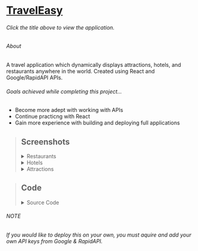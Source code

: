 # [TravelEasy](https://traveleasyapp.netlify.app/)
###### Click the title above to view the application.
###### About
A travel application which dynamically displays attractions, hotels, and restaurants anywhere in the world. Created using React and Google/RapidAPI APIs.

###### Goals achieved while completing this project...
- Become more adept with working with APIs
- Continue practicng with React
- Gain more experience with building and deploying full applications


>## Screenshots
><details>
><summary>Restaurants</summary>
>  
>  ![Restaurants](https://user-images.githubusercontent.com/93504569/210180313-af926ce9-a34f-4eb9-970b-ba9dcb504bcc.png)
></details>
><details>
><summary>Hotels</summary>
>  
>  ![Hotels](https://user-images.githubusercontent.com/93504569/210180330-cc05270c-0820-4f16-b48a-87a8bc2fa6ee.png)
></details>
><details>
><summary>Attractions</summary>
>  
>  ![Attractions](https://user-images.githubusercontent.com/93504569/210180333-ee2aef68-b320-4950-a476-76015b5449b5.png)
></details>

>## Code
><details>
><summary>Source Code</summary>
>  
>  - [App.js](src/App.js)
>  - [The API's 'index.js'](src/api/index.js)
>  - [Header.jsx](src/components/Header/Header.jsx)
>  - [List.jsx](src/components/List/List.jsx)
>  - [Map.jsx](src/components/Map/Map.jsx)
>  - [PlaceDetails.jsx](src/components/PlaceDetails/PlaceDetails.jsx)
>
>  [View All Code](TravelEasy) 
></details>

###### NOTE
###### If you would like to deploy this on your own, you must aquire and add your own API keys from Google & RapidAPI.

